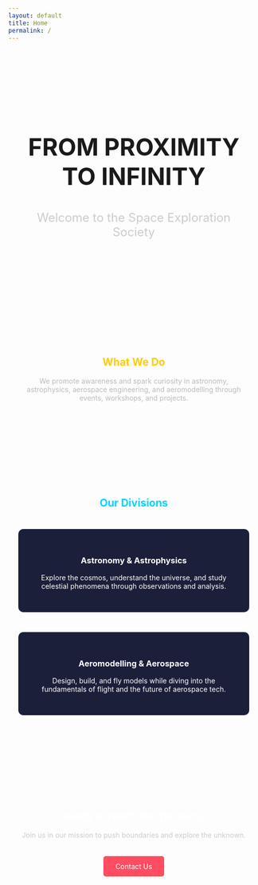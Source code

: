 ```yaml
---
layout: default
title: Home 
permalink: /
---
```


<section style="padding: 100px 20px; text-align: center;">
  <h1 style="font-size: 3rem;">FROM PROXIMITY TO INFINITY</h1>
  <p style="font-size: 1.5rem; color: #ccc; margin-top: 20px;">Welcome to the Space Exploration Society</p>
</section>

<section style="padding: 80px 20px; text-align: center;">
  <h2 style="color: #ffcc00;">What We Do</h2>
  <p style="max-width: 700px; margin: auto; color: #bbb;">
    We promote awareness and spark curiosity in astronomy, astrophysics, aerospace engineering, and aeromodelling through events, workshops, and projects.
  </p>
</section>

<section style="padding: 80px 20px; text-align: center;">
  <h2 style="color: #00d4ff;">Our Divisions</h2>
  <div style="display: flex; justify-content: center; flex-wrap: wrap; gap: 40px; margin-top: 40px;">
    <div style="flex: 1 1 300px; background: #1c1f3a; padding: 30px; border-radius: 10px; color: #fff;">
      <h3>Astronomy & Astrophysics</h3>
      <p>Explore the cosmos, understand the universe, and study celestial phenomena through observations and analysis.</p>
    </div>
    <div style="flex: 1 1 300px; background: #1c1f3a; padding: 30px; border-radius: 10px; color: #fff;">
      <h3>Aeromodelling & Aerospace</h3>
      <p>Design, build, and fly models while diving into the fundamentals of flight and the future of aerospace tech.</p>
    </div>
  </div>
</section>

<section style="padding: 80px 20px; text-align: center;">
  <h2 style="color: #ffffff;">Ready to reach for the stars?</h2>
  <p style="color: #ccc;">Join us in our mission to push boundaries and explore the unknown.</p>
  <a href="{{ '/contact' | relative_url }}" style="display: inline-block; margin-top: 20px; padding: 12px 24px; background: #ff4c60; color: white; border-radius: 5px; text-decoration: none;">Contact Us</a>
</section>
